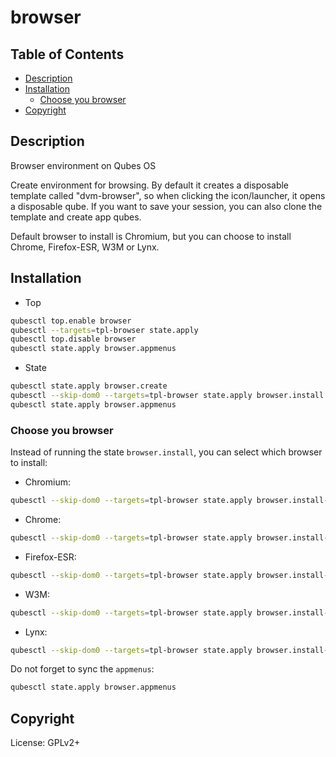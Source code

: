 # browser

## Table of Contents

* [Description](#description)
* [Installation](#installation)
  * [Choose you browser](#choose-you-browser)
* [Copyright](#copyright)

## Description

Browser environment on Qubes OS

Create environment for browsing. By default it creates a disposable template
called "dvm-browser", so when clicking the icon/launcher, it opens a
disposable qube. If you want to save your session, you can also clone the
template and create app qubes.

Default browser to install is Chromium, but you can choose to install Chrome,
Firefox-ESR, W3M or Lynx.

## Installation

- Top
```sh
qubesctl top.enable browser
qubesctl --targets=tpl-browser state.apply
qubesctl top.disable browser
qubesctl state.apply browser.appmenus
```

- State
```sh
qubesctl state.apply browser.create
qubesctl --skip-dom0 --targets=tpl-browser state.apply browser.install
qubesctl state.apply browser.appmenus
```

### Choose you browser

Instead of running the state `browser.install`, you can select which browser
to install:

- Chromium:
```sh
qubesctl --skip-dom0 --targets=tpl-browser state.apply browser.install-chromium
```
- Chrome:
```sh
qubesctl --skip-dom0 --targets=tpl-browser state.apply browser.install-chrome
```
- Firefox-ESR:
```sh
qubesctl --skip-dom0 --targets=tpl-browser state.apply browser.install-firefox
```
- W3M:
```sh
qubesctl --skip-dom0 --targets=tpl-browser state.apply browser.install-w3m
```
- Lynx:
```sh
qubesctl --skip-dom0 --targets=tpl-browser state.apply browser.install-lynx
```

Do not forget to sync the `appmenus`:
```sh
qubesctl state.apply browser.appmenus
```

## Copyright

License: GPLv2+
